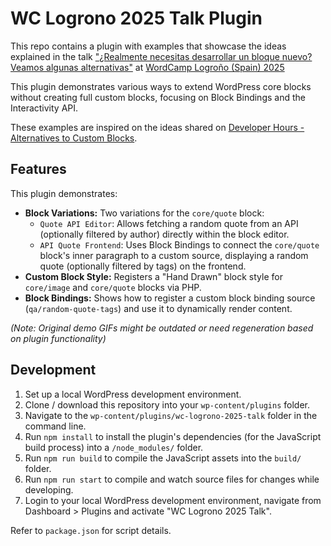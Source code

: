# WC Logrono 2025 Talk Plugin

<!--
[live demo](https://playground.wordpress.net/?blueprint-url=https://raw.githubusercontent.com/juanma-wp/wc-logrono-2025-talk/refs/heads/trunk/_playground/blueprint.json)
-->

This repo contains a plugin with examples that showcase the ideas explained in the talk ["¿Realmente necesitas desarrollar un bloque nuevo? Veamos algunas alternativas"](https://logrono.wordcamp.org/2025/session/realmente-necesitas-desarrollar-un-bloque-nuevo-veamos-algunas-alternativas/)
at [WordCamp Logroño (Spain) 2025](https://logrono.wordcamp.org/2025)

This plugin demonstrates various ways to extend WordPress core blocks without creating full custom blocks, focusing on Block Bindings and the Interactivity API.

These examples are inspired on the ideas shared on [Developer Hours - Alternatives to Custom Blocks](https://www.meetup.com/es-ES/learn-wordpress-online-workshops/events/301860423/).

## Features

This plugin demonstrates:

- **Block Variations:** Two variations for the `core/quote` block:
  - `Quote API Editor`: Allows fetching a random quote from an API (optionally filtered by author) directly within the block editor.
  - `API Quote Frontend`: Uses Block Bindings to connect the `core/quote` block's inner paragraph to a custom source, displaying a random quote (optionally filtered by tags) on the frontend.
- **Custom Block Style:** Registers a "Hand Drawn" block style for `core/image` and `core/quote` blocks via PHP.
- **Block Bindings:** Shows how to register a custom block binding source (`qa/random-quote-tags`) and use it to dynamically render content.

_(Note: Original demo GIFs might be outdated or need regeneration based on plugin functionality)_

## Development

1.  Set up a local WordPress development environment.
2.  Clone / download this repository into your `wp-content/plugins` folder.
3.  Navigate to the `wp-content/plugins/wc-logrono-2025-talk` folder in the command line.
4.  Run `npm install` to install the plugin's dependencies (for the JavaScript build process) into a `/node_modules/` folder.
5.  Run `npm run build` to compile the JavaScript assets into the `build/` folder.
6.  Run `npm run start` to compile and watch source files for changes while developing.
7.  Login to your local WordPress development environment, navigate from Dashboard > Plugins and activate "WC Logrono 2025 Talk".

Refer to `package.json` for script details.
